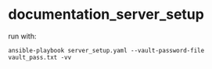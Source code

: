 # documentation_server_setup

run with: 

`ansible-playbook server_setup.yaml --vault-password-file vault_pass.txt -vv`



